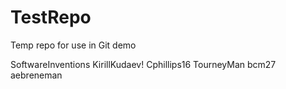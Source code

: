 # TestRepo
Temp repo for use in Git demo

SoftwareInventions
KirillKudaev!
Cphillips16
TourneyMan
bcm27
aebreneman
